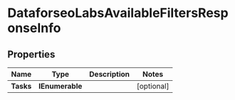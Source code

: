 # DataforseoLabsAvailableFiltersResponseInfo


## Properties

| Name | Type | Description | Notes |
|------------ | ------------- | ------------- | -------------|
**Tasks** | **IEnumerable<DataforseoLabsAvailableFiltersTaskInfo>** |  |[optional]|